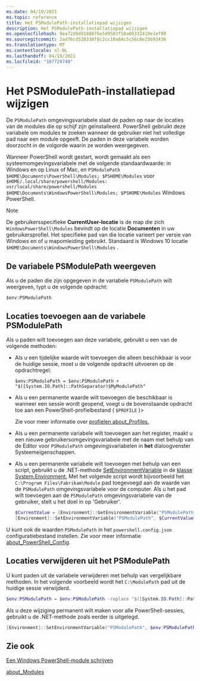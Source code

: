 ```yaml
---
ms.date: 04/19/2021
ms.topic: reference
title: Het PSModulePath-installatiepad wijzigen
description: Het PSModulePath-installatiepad wijzigen
ms.openlocfilehash: 9ea72d9d9188876e5d9503f50a00332410e1ef90
ms.sourcegitcommit: 2ad76cd528338f8c2cc10a84c5c56c0e25b93436
ms.translationtype: MT
ms.contentlocale: nl-NL
ms.lasthandoff: 04/19/2021
ms.locfileid: "107729740"
---
```

# <a name="modifying-the-psmodulepath-installation-path"></a>Het PSModulePath-installatiepad wijzigen

De `PSModulePath` omgevingsvariabele slaat de paden op naar de locaties van de modules die op schijf zijn geïnstalleerd. PowerShell gebruikt deze variabele om modules te zoeken wanneer de gebruiker niet het volledige pad naar een module opgeeft. De paden in deze variabele worden doorzocht in de volgorde waarin ze worden weergegeven.

Wanneer PowerShell wordt gestart, wordt gemaakt als een systeemomgevingsvariabele met de volgende standaardwaarde: in Windows en op Linux of Mac, en `PSModulePath` `$HOME\Documents\PowerShell\Modules; $PSHOME\Modules` voor `$HOME/.local/share/powershell/Modules: usr/local/share/powershell/Modules` `$HOME\Documents\WindowsPowerShell\Modules; $PSHOME\Modules` Windows PowerShell.

> [!NOTE]
> De gebruikersspecifieke **CurrentUser-locatie** is de map die zich `WindowsPowerShell\Modules` bevindt op de locatie **Documenten** in uw gebruikersprofiel. Het specifieke pad van die locatie varieert per versie van Windows en of u mapomleiding gebruikt. Standaard is Windows 10 locatie `$HOME\Documents\WindowsPowerShell\Modules` .

## <a name="to-view-the-psmodulepath-variable"></a>De variabele PSModulePath weergeven

Als u de paden die zijn opgegeven in de variabele `PSModulePath` wilt weergeven, typt u de volgende opdracht:

`$env:PSModulePath`

## <a name="to-add-locations-to-the-psmodulepath-variable"></a>Locaties toevoegen aan de variabele PSModulePath

Als u paden wilt toevoegen aan deze variabele, gebruikt u een van de volgende methoden:

- Als u een tijdelijke waarde wilt toevoegen die alleen beschikbaar is voor de huidige sessie, moet u de volgende opdracht uitvoeren op de opdrachtregel:

  `$env:PSModulePath = $env:PSModulePath + "$([System.IO.Path]::PathSeparator)$MyModulePath"`

- Als u een permanente waarde wilt toevoegen die beschikbaar is wanneer een sessie wordt geopend, voegt u de bovenstaande opdracht toe aan een PowerShell-profielbestand ( `$PROFILE` )>

  Zie voor meer informatie over [profielen about_Profiles.](/powershell/module/microsoft.powershell.core/about/about_profiles)

- Als u een permanente variabele wilt toevoegen aan het register, maakt u een nieuwe gebruikersomgevingsvariabele met de naam met behulp van de Editor voor `PSModulePath` omgevingsvariabelen in **het** dialoogvenster Systeemeigenschappen.

- Als u een permanente variabele wilt toevoegen met behulp van een script, gebruikt u de .NET-methode [SetEnvironmentVariable](/dotnet/api/system.environment.setenvironmentvariable) in de [klasse System.Environment.](/dotnet/api/system.environment) Met het volgende script wordt bijvoorbeeld het `C:\Program Files\Fabrikam\Module` pad toegevoegd aan de waarde van de `PSModulePath` omgevingsvariabele voor de computer. Als u het pad wilt toevoegen aan de `PSModulePath` omgevingsvariabele van de gebruiker, stelt u het doel in op 'Gebruiker'.

  ```powershell
  $CurrentValue = [Environment]::GetEnvironmentVariable("PSModulePath", "Machine")
  [Environment]::SetEnvironmentVariable("PSModulePath", $CurrentValue + [System.IO.Path]::PathSeparator + "C:\Program Files\Fabrikam\Modules", "Machine")
  ```

U kunt ook de waarden `PSModulePath` in het `powershell.config.json` configuratiebestand instellen. Zie voor meer informatie [about_PowerShell_Config](/powershell/module/microsoft.powershell.core/about/about_powershell_config#psmodulepath).

## <a name="to-remove-locations-from-the-psmodulepath"></a>Locaties verwijderen uit het PSModulePath

U kunt paden uit de variabele verwijderen met behulp van vergelijkbare methoden. In het volgende voorbeeld wordt het `C:\ModulePath` pad uit de huidige sessie verwijderd.

```powershell
$env:PSModulePath = $env:PSModulePath -replace "$([System.IO.Path]::PathSeparator)c:\\ModulePath"`
```

Als u deze wijziging permanent wilt maken voor alle PowerShell-sessies, gebruikt u de .NET-methode zoals eerder is uitgelegd.

```powershell
[Environment]::SetEnvironmentVariable("PSModulePath", $env:PSModulePath, "Machine")
```

## <a name="see-also"></a>Zie ook

[Een Windows PowerShell-module schrijven](./writing-a-windows-powershell-module.md)

[about_Modules](/powershell/module/microsoft.powershell.core/about/about_modules)
